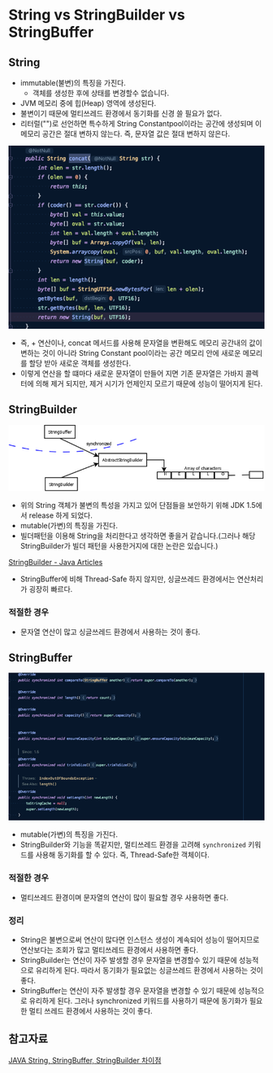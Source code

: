 # String vs StringBuilder vs StringBuffer

## String

- immutable(불변)의 특징을 가진다.
    - 객체를 생성한 후에 상태를 변경할수 없습니다.
- JVM 메모리 중에 힙(Heap) 영역에 생성된다.
- 불변이기 때문에 멀티쓰레드 환경에서 동기화를 신경 쓸 필요가 없다.
- 리터럴("")로 선언하면 특수하게 String  Constantpool이라는 공간에 생성되며 이 메모리 공간은 절대 변하지 않는다. 즉, 문자열 값은 절대 변하지 않은다.

![string-stringbuilder-stringbuffer-1](https://github.com/ksy90101/TIL/blob/master/java/image/string-stringbuilder-stringbuffer-1.png?raw=true)

- 즉, + 연산이나, concat 메서드를 사용해 문자열을 변환해도 메모리 공간내의 값이 변하는 것이 아니라 String Constant pool이라는 공간 메모리 안에 새로운 메모리를 할당 받아 새로운 객체를 생성한다.
- 이렇게 연산을 할 떄마다 새로운 문자열이 만들어 지면 기존 문자열은 가바지 콜렉터에 의해 제거 되지만, 제거 시기가 언제인지 모르기 때문에 성능이 떨어지게 된다.

## StringBuilder

![string-stringbuilder-stringbuffer-2](https://github.com/ksy90101/TIL/blob/master/java/image/string-stringbuilder-stringbuffer-2.png?raw=true)

- 위의 String 객체가 불변의 특성을 가지고 있어 단점들을 보안하기 위해 JDK 1.5에서 release 하게 되었다.
- mutable(가변)의 특징을 가진다.
- 빌더패턴을 이용해 String을 처리한다고 생각하면 좋을거 같습니다.(그러나 해당 StringBuilder가 빌더 패턴을 사용한거지에 대한 논란은 있습니다.)

[StringBuilder - Java Articles](https://www.javarticles.com/2014/12/stringbuilder.html)

- StringBuffer에 비해 Thread-Safe 하지 않지만, 싱글쓰레드 환경에서는 연산처리가 굉장히 빠르다.

### 적절한 경우

- 문자열 연산이 많고 싱글쓰레드 환경에서 사용하는 것이 좋다.

## StringBuffer

![string-stringbuilder-stringbuffer-3](https://github.com/ksy90101/TIL/blob/master/java/image/string-stringbuilder-stringbuffer-3.png?raw=true)

- mutable(가변)의 특징을 가진다.
- StringBuilder와 기능을 똑같지만, 멀티쓰레드 환경을 고려해 `synchronized` 키워드를 사용해 동기화를 할 수 있다. 즉, Thread-Safe한 객체이다.

### 적절한 경우

- 멀티쓰레드 환경이며 문자열의 연산이 많이 필요할 경우 사용하면 좋다.

### 정리

- String은 불변으로써 연산이 많다면 인스턴스 생성이 계속되어 성능이 떨어지므로 연산보다는 조회가 많고 멀티쓰레드 환경에서 사용하면 좋다.
- StringBuilder는 연산이 자주 발생할 경우 문자열을 변경할수 있기 때문에 성능적으로 유리하게 된다. 따라서 동기화가 필요없는 싱글쓰레드 환경에서 사용하는 것이 좋다.
- StringBuffer는 연산이 자주 발생할 경우 문자열을 변경할 수 있기 때문에 성능적으로 유리하게 된다. 그러나 synchronized 키워드를 사용하기 때문에 동기화가 필요한 멀티 쓰레드 환경에서 사용하는 것이 좋다.

## 참고자료

[JAVA String, StringBuffer, StringBuilder 차이점](https://jeong-pro.tistory.com/85)

